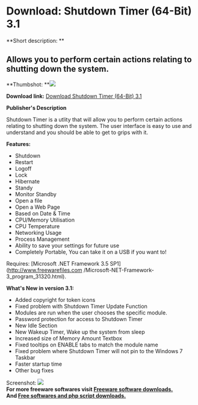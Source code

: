 # Download: Shutdown Timer (64-Bit) 3.1

**Short description: **

## Allows you to perform certain actions relating to shutting down the system.

  
**Thumbshot: **![](http://www.freewarefiles.com/screenshot/shtdwntmr306_md.jpg)   
  
**Download link:** [Download Shutdown Timer (64-Bit) 3.1](http://freesoftwares.boysofts.com/Shutdown-Timer-64-Bit_program_59200.html)  
  

**Publisher's Description**  
  

Shutdown Timer is a utlity that will allow you to perform certain actions
relating to shutting down the system. The user interface is easy to use and
understand and you should be able to get to grips with it.

**Features:**

  * Shutdown 
  * Restart 
  * Logoff 
  * Lock 
  * Hibernate 
  * Standy 
  * Monitor Standby 
  * Open a file 
  * Open a Web Page 
  * Based on Date & Time 
  * CPU/Memory Utilisation 
  * CPU Temperature 
  * Networking Usage 
  * Process Management 
  * Ability to save your settings for future use 
  * Completely Portable, You can take it on a USB if you want to! 

Requires: [Microsoft .NET Framework 3.5 SP1](http://www.freewarefiles.com
/Microsoft-NET-Framework-3_program_31320.html).

**What's New in version 3.1:**

  * Added copyright for token icons 
  * Fixed problem with Shutdown Timer Update Function 
  * Modules are run when the user chooses the specific module. 
  * Password protection for access to Shutdown Timer 
  * New Idle Section 
  * New Wakeup Timer, Wake up the system from sleep 
  * Increased size of Memory Amount Textbox 
  * Fixed tooltips on ENABLE tabs to match the module name 
  * Fixed problem where Shutdown Timer will not pin to the Windows 7 Taskbar 
  * Faster startup time 
  * Other bug fixes 

  
  
Screenshot: ![](http://www.freewarefiles.com/screenshot/shtdwntmr306.jpg)  
**For more freeware softwares visit [Freeware software downloads.](http://freesoftwares.boysofts.com/)**   
**And [Free softwares and php script downloads.](http://www.boysofts.com/)**

